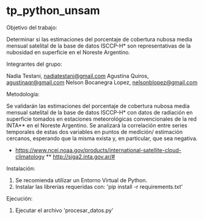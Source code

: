 # tp_python_unsam

Objetivo del trabajo:

Determinar si las estimaciones del porcentaje de cobertura nubosa media mensual satelital
de la base de datos ISCCP-H* son representativas de la nubosidad en superficie en el
Noreste Argentino.

Integrantes del grupo:

Nadia Testani, nadiatestani@gmail.com
Agustina Quiros, agustinaqr@gmail.com
Nelson Bocanegra Lopez, nelsonblopez@gmail.com


Metodología:

Se validarán las estimaciones del porcentaje de cobertura nubosa media mensual satelital
de la base de datos ISCCP-H* con datos de radiación en superficie tomados en estaciones
meteorológicas convencionales de la red INTA** en el Noreste Argentino. Se analizará la
correlación entre series temporales de estas dos variables en puntos de medición/
estimación cercanos, esperando que la misma exista y, en particular, que sea negativa.

* https://www.ncei.noaa.gov/products/international-satellite-cloud-climatology
** http://siga2.inta.gov.ar/#


Instalación:
1. Se recomienda utilizar un Entorno Virtual de Python.
2. Instalar las librerías requeridas con: 'pip install -r requirements.txt'


Ejecución:
1. Ejecutar el archivo 'procesar_datos.py'